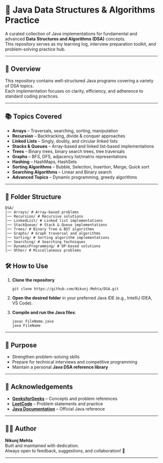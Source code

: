 # 📘 Java Data Structures & Algorithms Practice

A curated collection of Java implementations for fundamental and advanced **Data Structures and Algorithms (DSA)** concepts.  
This repository serves as my learning log, interview preparation toolkit, and problem-solving practice hub.

---

## 🚀 Overview
This repository contains well-structured Java programs covering a variety of DSA topics.  
Each implementation focuses on clarity, efficiency, and adherence to standard coding practices.

---

## 📚 Topics Covered
- **Arrays** – Traversals, searching, sorting, manipulation
- **Recursion** – Backtracking, divide & conquer approaches
- **Linked Lists** – Singly, doubly, and circular linked lists
- **Stacks & Queues** – Array-based and linked list-based implementations
- **Trees** – Binary trees, binary search trees, tree traversals
- **Graphs** – BFS, DFS, adjacency list/matrix representations
- **Hashing** – HashMaps, HashSets
- **Sorting Algorithms** – Bubble, Selection, Insertion, Merge, Quick sort
- **Searching Algorithms** – Linear and Binary search
- **Advanced Topics** – Dynamic programming, greedy algorithms

---

## 📂 Folder Structure
```
DSA/
│── Arrays/ # Array-based problems
│── Recursion/ # Recursive solutions
│── LinkedList/ # Linked list implementations
│── StackQueue/ # Stack & Queue implementations
│── Trees/ # Binary Tree & BST algorithms
│── Graphs/ # Graph traversal and algorithms
│── Sorting/ # Sorting algorithm implementations
│── Searching/ # Searching techniques
│── DynamicProgramming/ # DP-based solutions
│── Other/ # Miscellaneous problems
```
## 🛠 How to Use

1. **Clone the repository**
   ```
   git clone https://github.com/Nikunj-Mehta/DSA.git
   ```

2. **Open the desired folder** in your preferred Java IDE (e.g., IntelliJ IDEA, VS Code).

3. **Compile and run the Java files**:
   ```
   javac FileName.java
   java FileName
   ```

---

## 🎯 Purpose

- Strengthen problem-solving skills  
- Prepare for technical interviews and competitive programming  
- Maintain a personal **Java DSA reference library**

---

## 🙌 Acknowledgements

- **[GeeksforGeeks](https://www.geeksforgeeks.org/)** – Concepts and problem references  
- **[LeetCode](https://leetcode.com/)** – Problem statements and practice  
- **[Java Documentation](https://docs.oracle.com/en/java/)** – Official Java reference  

---

## 👨‍💻 Author

**Nikunj Mehta**  
Built and maintained with dedication.  
Always open to feedback, suggestions, and collaboration! 🚀

---
```
